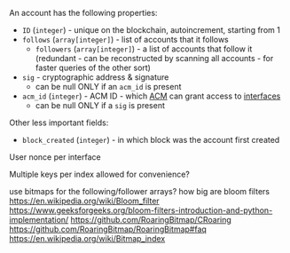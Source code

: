 An account has the following properties:
- `ID` (`integer`) - unique on the blockchain, autoincrement, starting from 1
- `follows` (`array[integer]`) - list of accounts that it follows
    - `followers` (`array[integer]`) - a list of accounts that follow it (redundant - can be reconstructed by scanning all accounts - for faster queries of the other sort)
- `sig` - cryptographic address & signature
    - can be null ONLY if an `acm_id` is present
- `acm_id` (`integer`) - ACM ID - which [ACM](acm.md) can grant access to [interfaces](interfaces.md)
    - can be null ONLY if a `sig` is present

Other less important fields:

- `block_created` (`integer`) - in which block was the account first created




User nonce per interface

Multiple keys per index allowed for convenience?


use bitmaps for the following/follower arrays?
how big are bloom filters
https://en.wikipedia.org/wiki/Bloom_filter
https://www.geeksforgeeks.org/bloom-filters-introduction-and-python-implementation/
https://github.com/RoaringBitmap/CRoaring
https://github.com/RoaringBitmap/RoaringBitmap#faq
https://en.wikipedia.org/wiki/Bitmap_index


